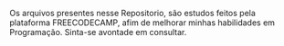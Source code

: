 Os arquivos presentes nesse Repositorio, são estudos feitos pela plataforma FREECODECAMP, afim de melhorar minhas habilidades em Programação.
Sinta-se avontade em consultar.
